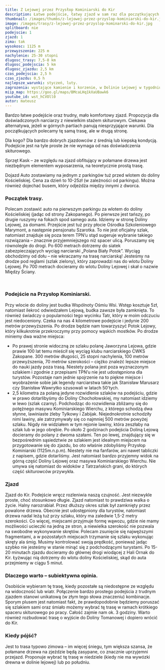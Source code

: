 ```yaml
---
title: Z Lejowej przez Przysłop Kominiarski do Kir
description: Łatwe podejście, łatwy zjazd w sam raz dla początkujących na krótki spacer skiturowy. Przy stabilnych śniegach brak zagrożenia lawinowego. Z pewnością jest to propozycja dla osób, które cenią sobie brak turystów na szlakach, a nie spektakularne zjazdy.
thumbnail: /images/thumbs/z-lejowej-przez-przyslop-kominiarski-do-kir.jpg
image: /images/trasy/z-lejowej-przez-przyslop-kominarski-do-kir.jpg
splitboard: nie
podejscie: 1
zjazd: 1
zima: tak
wysokosc: 1125 m
przewyzszenie: 225 m
nachylenie: 25-30 stopni
dlugosc_trasy: 7,5-8 km
dlugosc_podejscia: 5 km
dlugosc_zjazdu: 2,5 km
czas_podejscia: 2,5 h
czas_zjazdu: 0,5 h
najlepsze_warunki: styczeń, luty.
zagrozenia: wystające kamienie i korzenie, w Dolinie Lejowej w tygodniu można trafić na zwózki drewna. Możliwe oblodzenie zwłaszcza w zjeździe z Przysłopu.
miip_map: https://goo.gl/maps/BMcaLHq1kXaUBawk6
youtube_id: wst_hCVOll0
autor: mateusz
---
```

Bardzo łatwe podejście oraz trudny, mało komfortowy zjazd. Propozycja dla doświadczonych narciarzy z niewielkim stażem skiturowym. Ciekawa alternatywa, jeżeli w górnych partiach panują niesprzyjające warunki. Dla początkujących polecamy tę samą trasę, ale w drugą stronę.

<div class="info">

<p>
    <span class="title">Dla kogo?</span>
 Dla bardzo dobrych zjazdowców z średnią lub kiepską kondycją. Podejście jest na tyle proste że nie wymaga od nas doświadczenia skiturowego. </p>

 <p>
    <span class="title">Sprzęt</span>
  Kask – ze względu na zjazd obfitujący w połamane drzewa jest niezbędnym elementem wyposarzenia, na teoretycznie prostą trasę.  </p>

 <p>
    <span class="title">Dojazd</span>
  Auto zostawiamy na jednym z parkingów tuż przed wlotem do doliny Kościeliskiej. Cena za dzień to 10-25zł (w zależności od parkingu). Można również dojechać busem, który odjeżdża między innymi z dworca.
</p>
</div>

### Początek trasy.

Polecam zostawić auto na pierwszym parkingu za wlotem do doliny Kościeliskiej (jadąc od strony Zakopanego). Po pierwsze jest tańszy, po drugie ruszymy na fokach spod samego auta. Idziemy w stronę Doliny Lejowej, za domami. Przejście jest tuż przy płocie Ośrodka Szkoleniowego Marymont, a następnie pensjonatu Szarotka. To nie jest oficjalny szlak, natomiast znajduje się poza terem TPN’u stąd sugeruje wybranie takiego rozwiązania – znacznie przyjemniejszego niż spacer ulicą. Poruszamy się równolegle do drogi. Po 600 metrach dotrzemy do siatek zabezpieczających wyciąg narciarski „Polana Biały Potok”. Wyciąg obchodzimy od dołu – nie wkraczamy na trasę narciarską! Jesteśmy na drodze pod reglami (szlak zielony), który zaprowadzi nas do wlotu Doliny Lejowej. Po 700 metrach docieramy do wlotu Doliny Lejowej i skał o nazwie Między Ściany.

<span class="image modal gallery">
  <a href="/images/galleries/przyslop1/10.jpg" title=""><img src="/images/galleries/przyslop1/10.jpg.thumb.jpg" alt="" /></a>
  <a href="/images/galleries/przyslop1/11.jpg" title=""><img src="/images/galleries/przyslop1/11.jpg.thumb.jpg" alt="" /></a>
  <a href="/images/galleries/przyslop1/12.jpg" title=""><img src="/images/galleries/przyslop1/12.jpg.thumb.jpg" alt="" /></a>
  <a href="/images/galleries/przyslop1/13.jpg" title=""><img src="/images/galleries/przyslop1/13.jpg.thumb.jpg" alt="" /></a>
  <a href="/images/galleries/przyslop1/14.jpg" title=""><img src="/images/galleries/przyslop1/14.jpg.thumb.jpg" alt="" /></a>
  <a href="/images/galleries/przyslop1/15.jpg" title=""><img src="/images/galleries/przyslop1/15.jpg.thumb.jpg" alt="" /></a>
  <a href="/images/galleries/przyslop1/16.jpg" title=""><img src="/images/galleries/przyslop1/16.jpg.thumb.jpg" alt="" /></a>
  <a href="/images/galleries/przyslop1/17.jpg" title=""><img src="/images/galleries/przyslop1/17.jpg.thumb.jpg" alt="" /></a>
  <a href="/images/galleries/przyslop1/18.jpg" title=""><img src="/images/galleries/przyslop1/18.jpg.thumb.jpg" alt="" /></a>
  <a href="/images/galleries/przyslop1/19.jpg" title=""><img src="/images/galleries/przyslop1/19.jpg.thumb.jpg" alt="" /></a>
  <a href="/images/galleries/przyslop1/20.jpg" title=""><img src="/images/galleries/przyslop1/20.jpg.thumb.jpg" alt="" /></a>
  <a href="/images/galleries/przyslop1/21.jpg" title=""><img src="/images/galleries/przyslop1/21.jpg.thumb.jpg" alt="" /></a>
  <a href="/images/galleries/przyslop1/23.jpg" title=""><img src="/images/galleries/przyslop1/23.jpg.thumb.jpg" alt="" /></a>
  <a href="/images/galleries/przyslop1/25.jpg" title=""><img src="/images/galleries/przyslop1/25.jpg.thumb.jpg" alt="" /></a>
  <a href="/images/galleries/przyslop1/6.jpg" title=""><img src="/images/galleries/przyslop1/6.jpg.thumb.jpg" alt="" /></a>
  <a href="/images/galleries/przyslop1/7.jpg" title=""><img src="/images/galleries/przyslop1/7.jpg.thumb.jpg" alt="" /></a>
  <a href="/images/galleries/przyslop1/8.jpg" title=""><img src="/images/galleries/przyslop1/8.jpg.thumb.jpg" alt="" /></a>
  <a href="/images/galleries/przyslop1/9.jpg" title=""><img src="/images/galleries/przyslop1/9.jpg.thumb.jpg" alt="" /></a>
</span>


### Podejście na Przysłop Kominiarski.

Przy wlocie do doliny jest budka Wspólnoty Ośmiu Wsi. Wstęp kosztuje 5zł, natomiast ilekroć odwiedzałem Lejową, budka zawsze była zamknięta. To również świadczy o popularności tego wycinku Tatr, który w moim odczuciu jest niedoceniony. Czeka na nas 4 kilometrowe podejście i jedynie 200 metrów przewyższenia. Po drodze będzie nam towarzyszyć Potok Lejowy, który kilkukrotnie przekroczymy przy pomocy wąskich mostków. Po drodze miniemy dwa ważne miejsca:
* Po prawej stronie widoczną ze szlaku polanę Jaworzyna Lejowa, gdzie prawie 100 lat temu mieścił się wyciąg klubu narciarskiego CWKS Zakopane. 300 metrów długości, 25 stopni nachylenia, 100 metrów przewyższenia, 70 metrów szerokości – ciężko znaleźć lepsze miejsce do nauki jazdy poza trasą. Niestety polana jest poza wyznaczonym szlakiem i zgodnie z przepisami TPN’u nie jest udostępniona dla turystów. Pozostaje nam jednie spojrzenie na to piękne miejsce i wyobrażenie sobie jak legendy narciarstwa takie jak Stanisław Marusarz czy Stanisław Wawrytko szusowali w latach 50’tych.
* 2,5 kilometra za polaną jedyne rozwidlenie szlaków na podejściu, gdzie w prawo dotarlibyśmy do Doliny Chochołowskiej, my natomiast idziemy w lewo (szlak czarny). Podchodząc do rozwidlenia zbliżamy się do potężnego masywu Kominiarskiego Wierchu, z którego schodzą dwa słynne, lawiniaste żleby Tylkowy i Zabijak. Niejednokrotnie schodziły nimi lawiny, ale zatrzymywały się co najmniej 500 metrów powyżej szlaku. Nigdy nie widziałem w tym rejonie lawiny, która zeszłaby na szlak lub w jego obrębie.
Po około 2 godzinach podejścia Doliną Lejową docieramy do polany z dwoma szałami. Ten po lewej, znajdujący się w bezpośrednim sąsiedztwie ze szlakiem jest idealnym miejscem na przygotowanie się do zjazdu, bo oto właśnie zdobyliśmy Przysłop Kominiarski (1125m.n.p.m). Niestety nie ma fanfarów, ani nawet tabliczki z napisem, gdzie dotarliśmy. Jest natomiast bardzo przyjemny widok na górną część Doliny Lejowej oraz masywa Kominiarskiego Wierchu. Nie umywa się natomiast do widoków z Tatrzańskich grani, do których część skiturowców przywykła.
<!-- Stwórz galerię ze zdjęć z folderu "przyslop2" -->
<!-- gallery przyslop2 -->


### Zjazd


Zjazd do Kir.
Podejście wręcz rozleniwia naszą czujność. Jest niezwykle proste, choć stosunkowo długie. Zjazd natomiast to prawdziwa walka o życie. Halny narozrabiał. Przez dłuższy okres szlak był zamknięty przez powalone drzewa. Obecnie jest udostępniony dla turystów, natomiast drzewa nadal leżą tuż przy szlaku, który ma zaledwie 1,5-2 metry szerokości. Co więcej, miejscami przyjmuje formę wąwozu, gdzie nie mamy możliwości ucieczki na jedną ze stron, a niewielka szerokość nie pozwala na swobodne wykonywanie skrętów. Polecam zsunięcie się najwęższymi fragmentami, a w pozostałych miejscach trzymanie się szlaku wykonując skręty ala śmig. Musimy kontrolować swoją prędkość, ponieważ jadąc szybko nie jesteśmy w stanie minąć się z podchodzącymi turystami. Po 15-20 minutach zjazdu docieramy do głównej drogi wiodącej z Hali Ornak do Kir. Łyżwując nią dotrzemy do wlotu doliny Kościeliskiej, skąd do auta przejmiemy w ciągu 5 minut.
<!-- Stwórz galerię ze zdjęć z folderu "przyslop3" -->
<!-- gallery przyslop3 -->

### Dlaczego warto – subiektywna opinia.

Osobiście wybieram tę trasę, kiedy pozostałe są niedostępne ze względu na widoczność lub wiatr. Połączenie bardzo prostego podejścia z trudnym zjazdem stanowi unikatową (w złym tego słowa znaczeniu) kombinacje. Sporym plusem jest natomiast fakt, że prawdopodobnie będziemy poruszać się szlakiem sami oraz śmiało możemy wybrać tę trasę w ramach krótkiego spaceru skiturowego po pracy. Całość zajmie nam ok. 3 godziny. Warto również rozbudować trasę o wyjście do Doliny Tomanowej i dopiero wrócić do Kir.

### Kiedy pójść?

Jest to trasa typowo zimowa – im więcej śniegu, tym większa szansa, że połamane drzewa na zjeździe będą zasypane, co znacznie uprzyjemni przejazd. Proponuje wybrać tę trasę w niedziele (kiedy nie ma wywózki drewna w dolinie lejowej) lub po południu.
